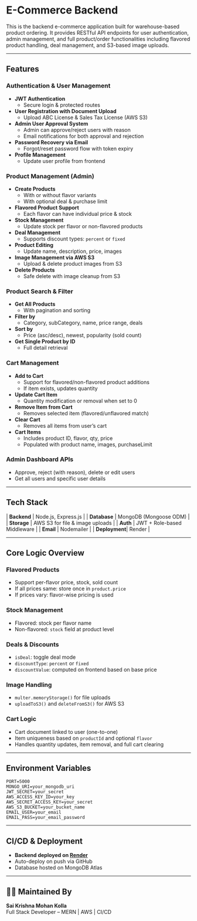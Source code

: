 # E-Commerce Backend

This is the backend e-commerce application built for warehouse-based product ordering. It provides RESTful API endpoints for user authentication, admin management, and full product/order functionalities including flavored product handling, deal management, and S3-based image uploads.

---

## Features

### Authentication & User Management
- **JWT Authentication**
  - Secure login & protected routes
- **User Registration with Document Upload**
  - Upload ABC License & Sales Tax License (AWS S3)
- **Admin User Approval System**
  - Admin can approve/reject users with reason
  - Email notifications for both approval and rejection
- **Password Recovery via Email**
  - Forgot/reset password flow with token expiry
- **Profile Management**
  - Update user profile from frontend

### Product Management (Admin)
- **Create Products**
  - With or without flavor variants
  - With optional deal & purchase limit
- **Flavored Product Support**
  - Each flavor can have individual price & stock
- **Stock Management**
  - Update stock per flavor or non-flavored products
- **Deal Management**
  - Supports discount types: `percent` or `fixed`
- **Product Editing**
  - Update name, description, price, images
- **Image Management via AWS S3**
  - Upload & delete product images from S3
- **Delete Products**
  - Safe delete with image cleanup from S3

### Product Search & Filter
- **Get All Products**
  - With pagination and sorting
- **Filter by**
  - Category, subCategory, name, price range, deals
- **Sort by**
  - Price (asc/desc), newest, popularity (sold count)
- **Get Single Product by ID**
  - Full detail retrieval

### Cart Management
- **Add to Cart**
  - Support for flavored/non-flavored product additions
  - If item exists, updates quantity
- **Update Cart Item**
  - Quantity modification or removal when set to 0
- **Remove Item from Cart**
  - Removes selected item (flavored/unflavored match)
- **Clear Cart**
  - Removes all items from user’s cart
- **Cart Items**
  - Includes product ID, flavor, qty, price
  - Populated with product name, images, purchaseLimit

### Admin Dashboard APIs
- Approve, reject (with reason), delete or edit users
- Get all users and specific user details

---

## Tech Stack

| **Backend**   | Node.js, Express.js                         |
| **Database**  | MongoDB (Mongoose ODM)                      |
| **Storage**   | AWS S3 for file & image uploads             |
| **Auth**      | JWT + Role-based Middleware                 |
| **Email**     | Nodemailer                                  |
| **Deployment**| Render                                       |

---

## Core Logic Overview

### Flavored Products
- Support per-flavor price, stock, sold count
- If all prices same: store once in `product.price`
- If prices vary: flavor-wise pricing is used

### Stock Management
- Flavored: stock per flavor name
- Non-flavored: `stock` field at product level

### Deals & Discounts
- `isDeal`: toggle deal mode
- `discountType`: `percent` or `fixed`
- `discountValue`: computed on frontend based on base price

### Image Handling
- `multer.memoryStorage()` for file uploads
- `uploadToS3()` and `deleteFromS3()` for AWS S3

### Cart Logic
- Cart document linked to user (one-to-one)
- Item uniqueness based on `productId` and optional `flavor`
- Handles quantity updates, item removal, and full cart clearing

---

## Environment Variables

```env
PORT=5000
MONGO_URI=your_mongodb_uri
JWT_SECRET=your_secret
AWS_ACCESS_KEY_ID=your_key
AWS_SECRET_ACCESS_KEY=your_secret
AWS_S3_BUCKET=your_bucket_name
EMAIL_USER=your_email
EMAIL_PASS=your_email_password
```

---

## CI/CD & Deployment
- **Backend deployed on [Render](https://render.com/)**
- Auto-deploy on push via GitHub
- Database hosted on MongoDB Atlas

---

## 👨‍💻 Maintained By

**Sai Krishna Mohan Kolla**  
Full Stack Developer – MERN | AWS | CI/CD
